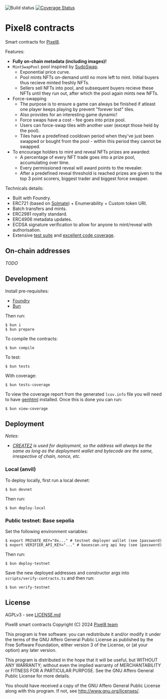 ![Build status](https://github.com/pixel8fun/contracts/actions/workflows/ci.yml/badge.svg?branch=main)
[![Coverage Status](https://coveralls.io/repos/github/pixel8fun/contracts/badge.svg?t=wvNXqi)](https://coveralls.io/github/pixel8fun/contracts)

# Pixel8 contracts

Smart contracts for [Pixel8](https://pixel8.art).

Features:

* **Fully on-chain metadata (including images)!**
* `MintSwapPool` pool inspired by [SudoSwap](https://github.com/sudoswap/lssvm).
  * Exponential price curve.
  * Pool mints NFTs on-demand until no more left to mint. Initial buyers thus recieve minted freshly NFTs.
  * Sellers sell NFTs into pool, and subsequent buyers recieve these NFTs until they run out, after which the pool again mints new NFTs.
* Force-swapping
  * The purpose is to ensure a game can always be finished if atleast one player keeps playing by prevent "forever lost" tiles. 
  * Also provides for an interesting game dynamic!
  * Force swaps have a cost - fee goes into prize pool.
  * Users can force-swap tiles with another user (except those held by the pool).
  * Tiles have a predefined cooldown period when they've just been swapped or bought from the pool - within this period they cannot be swapped.
* To encourage holders to mint and reveal NFTs prizes are awarded:
  * A percentage of every NFT trade goes into a prize pool, accumulating over time.
  * Every permissioned reveal will award points to the revealer.
  * After a predefined reveal threshold is reached prizes are given to the top 3 point scorers, biggest trader and biggest force swapper.

Technicals details:

* Built with Foundry.
* ERC721 (based on [Solmate](https://github.com/transmissions11/solmate/blob/main/src/tokens/ERC721.sol)) + Enumerability + Custom token URI.
* Batch transfers and mints.
* ERC2981 royalty standard.
* ERC4906 metadata updates.
* ECDSA signature verification to allow for anyone to mint/reveal with authorisation.
* Extensive [test suite](./test/) and [excellent code coverage](https://coveralls.io/github/pixel8fun/contracts).

## On-chain addresses

_TODO_

## Development

Install pre-requisites:

* [Foundry](https://book.getfoundry.sh/)
* [Bun](https://bun.sh/)

Then run:

```shell
$ bun i
$ bun prepare
```

To compile the contracts:

```shell
$ bun compile
```

To test:

```shell
$ bun tests
```

With coverage:

```shell
$ bun tests-coverage
```

To view the coverage report from the generated `lcov.info` file you will need to have [genhtml](https://command-not-found.com/genhtml) installed. Once this is done you can run:

```shell
$ bun view-coverage
```


## Deployment

_Notes:_

* _[CREATE2](https://book.getfoundry.sh/tutorials/create2-tutorial) is used for deployment, so the address will always be the same as long as the deployment wallet and bytecode are the same, irrespective of chain, nonce, etc._

### Local (anvil)

To deploy locally, first run a local devnet:

```shell
$ bun devnet
```

Then run:

```shell
$ bun deploy-local
```

### Public testnet: Base sepolia

Set the following environment variables:

```shell
$ export PRIVATE_KEY="0x..." # testnet deployer wallet (see 1password)
$ export VERIFIER_API_KEY="..." # basescan.org api key (see 1password)
```

Then run:

```shell
$ bun deploy-testnet
```

Save the new deployed addresses and constructor args into `scripts/verify-contracts.ts` and then run:

```shell
$ bun verify-testnet
```

## License

AGPLv3 - see [LICENSE.md](LICENSE.md)

Pixel8 smart contracts
Copyright (C) 2024  [Pixel8 team](https://pixel8.art)

This program is free software: you can redistribute it and/or modify
it under the terms of the GNU Affero General Public License as published by
the Free Software Foundation, either version 3 of the License, or
(at your option) any later version.

This program is distributed in the hope that it will be useful,
but WITHOUT ANY WARRANTY; without even the implied warranty of
MERCHANTABILITY or FITNESS FOR A PARTICULAR PURPOSE.  See the
GNU Affero General Public License for more details.

You should have received a copy of the GNU Affero General Public License
along with this program.  If not, see <http://www.gnu.org/licenses/>.
